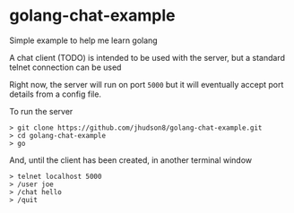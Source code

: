 # golang-chat-example
Simple example to help me learn golang

A chat client (TODO) is intended to be used with the server, but a standard telnet connection can be used

Right now, the server will run on port ```5000``` but it will eventually accept port details from a config file.

To run the server

```
> git clone https://github.com/jhudson8/golang-chat-example.git
> cd golang-chat-example
> go 
```

And, until the client has been created, in another terminal window

```
> telnet localhost 5000
> /user joe
> /chat hello
> /quit
```
